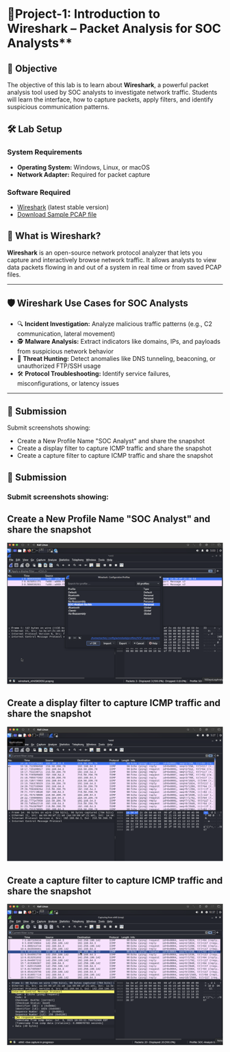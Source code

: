 # 🚀Project-1: Introduction to Wireshark – Packet Analysis for SOC Analysts**

## 🎯 **Objective**  
The objective of this lab is to learn about **Wireshark**, a powerful packet analysis tool used by SOC analysts to investigate network traffic. Students will learn the interface, how to capture packets, apply filters, and identify suspicious communication patterns.


## 🛠️ **Lab Setup**

### **System Requirements**
- **Operating System:** Windows, Linux, or macOS
- **Network Adapter:** Required for packet capture

### **Software Required**
- [Wireshark](https://www.wireshark.org/download.html) (latest stable version)
- [Download Sample PCAP file](https://github.com/0xrajneesh/90-Days-SOC-Challenge-Beginner/raw/refs/heads/main/Protocol_Analysis_pcap.pcapng)

## 📘 **What is Wireshark?**

**Wireshark** is an open-source network protocol analyzer that lets you capture and interactively browse network traffic. It allows analysts to view data packets flowing in and out of a system in real time or from saved PCAP files.

---

## 🛡️ **Wireshark Use Cases for SOC Analysts**

- 🔍 **Incident Investigation:** Analyze malicious traffic patterns (e.g., C2 communication, lateral movement)
- 🕵️ **Malware Analysis:** Extract indicators like domains, IPs, and payloads from suspicious network behavior
- 🚨 **Threat Hunting:** Detect anomalies like DNS tunneling, beaconing, or unauthorized FTP/SSH usage
- 🛠️ **Protocol Troubleshooting:** Identify service failures, misconfigurations, or latency issues


---

## 📸 **Submission**
Submit screenshots showing:
- Create a New Profile Name "SOC Analyst" and share the snapshot
- Create a display filter to capture ICMP traffic and share the snapshot
- Create a capture filter to capture ICMP traffic and share the snapshot


## 📸 Submission

### Submit screenshots showing:

## Create a New Profile Name "SOC Analyst" and share the snapshot
![image alt](https://github.com/sachinpatil-soc/30-Day-SOC-Analyst-Challenge-2025/blob/1d4f058a88713b3145de75409f4ca03a619eaaa3/SOC-Analyst.png)


## Create a display filter to capture ICMP traffic and share the snapshot
![image alt](https://github.com/sachinpatil-soc/30-Day-SOC-Analyst-Challenge-2025/blob/1d4f058a88713b3145de75409f4ca03a619eaaa3/ICMP.png)


## Create a capture filter to capture ICMP traffic and share the snapshot
![image alt](https://github.com/sachinpatil-soc/30-Day-SOC-Analyst-Challenge-2025/blob/841166e8bf4d59080ff6eaa9743aebc68d8a1c7a/Capture-ICMP.png)
